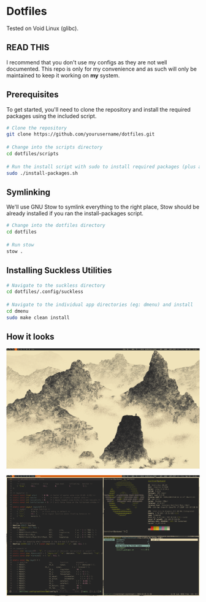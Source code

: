 # Dotfiles

Tested on Void Linux (glibc).

## READ THIS

I recommend that you don't use my configs as they are not well documented. This repo is only for my convenience and as such will only be maintained to keep it working on **my** system.

## Prerequisites

To get started, you'll need to clone the repository and install the required packages using the included script.

```bash
# Clone the repository
git clone https://github.com/yourusername/dotfiles.git

# Change into the scripts directory
cd dotfiles/scripts

# Run the install script with sudo to install required packages (plus a few things that I need, feel free to edit those out)
sudo ./install-packages.sh

```

## Symlinking

We'll use GNU Stow to symlink everything to the right place, Stow should be already installed if you ran the install-packages script.

```bash
# Change into the dotfiles directory
cd dotfiles

# Run stow
stow .
```

## Installing Suckless Utilities

```bash
# Navigate to the suckless directory
cd dotfiles/.config/suckless

# Navigate to the individual app directories (eg: dmenu) and install
cd dmenu
sudo make clean install
```


## How it looks

![](.assets/1.png)

![](.assets/2.png)

